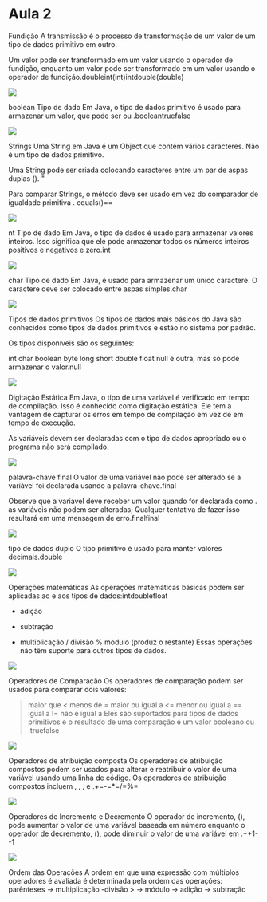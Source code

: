 <h1>Aula 2</h2>

<p>Fundição
A transmissão é o processo de transformação de um valor de um tipo de dados primitivo em outro.

Um valor pode ser transformado em um valor usando o operador de fundição, enquanto um valor pode ser transformado em um valor usando o operador de fundição.doubleint(int)intdouble(double)</p>

<img src="/ pasta2 variaveis /img readme/java1.jpeg">

<p>boolean Tipo de dado
Em Java, o tipo de dados primitivo é usado para armazenar um valor, que pode ser ou .booleantruefalse</p>

<img src="/ pasta2 variaveis /img readme/java2.jpeg">

<p>Strings
Uma String em Java é um Object que contém vários caracteres. Não é um tipo de dados primitivo.

Uma String pode ser criada colocando caracteres entre um par de aspas duplas (). "

Para comparar Strings, o método deve ser usado em vez do comparador de igualdade primitiva . equals()==</p>

<img src="/ pasta2 variaveis /img readme/java3.jpeg">

<p>nt Tipo de dado
Em Java, o tipo de dados é usado para armazenar valores inteiros. Isso significa que ele pode armazenar todos os números inteiros positivos e negativos e zero.int</p>

<img src="/ pasta2 variaveis /img readme/java4.jpeg">

<p>char Tipo de dado
Em Java, é usado para armazenar um único caractere. O caractere deve ser colocado entre aspas simples.char</p>

<img src="/ pasta2 variaveis /img readme/java5.jpeg">

<p>Tipos de dados primitivos
Os tipos de dados mais básicos do Java são conhecidos como tipos de dados primitivos e estão no sistema por padrão.

Os tipos disponíveis são os seguintes:

int
char
boolean
byte
long
short
double
float
null é outra, mas só pode armazenar o valor.null</p>

<img src="/ pasta2 variaveis /img readme/java6.jpeg">

<p>Digitação Estática
Em Java, o tipo de uma variável é verificado em tempo de compilação. Isso é conhecido como digitação estática. Ele tem a vantagem de capturar os erros em tempo de compilação em vez de em tempo de execução.

As variáveis devem ser declaradas com o tipo de dados apropriado ou o programa não será compilado.</p>

<img src="/ pasta2 variaveis /img readme/java7.jpeg">

<p>palavra-chave final
O valor de uma variável não pode ser alterado se a variável foi declarada usando a palavra-chave.final

Observe que a variável deve receber um valor quando for declarada como . as variáveis não podem ser alteradas; Qualquer tentativa de fazer isso resultará em uma mensagem de erro.finalfinal</p>

<img src="/ pasta2 variaveis /img readme/java8.jpeg">

<p>tipo de dados duplo
O tipo primitivo é usado para manter valores decimais.double</p>

<img src="/ pasta2 variaveis /img readme/java9.jpeg">

<p>Operações matemáticas
As operações matemáticas básicas podem ser aplicadas ao e aos tipos de dados:intdoublefloat

+ adição
- subtração
* multiplicação
/ divisão
% modulo (produz o restante)
Essas operações não têm suporte para outros tipos de dados.</p>

<img src="/ pasta2 variaveis /img readme/java10.jpeg">

<p>Operadores de Comparação
Os operadores de comparação podem ser usados para comparar dois valores:

> maior que
< menos de
>= maior ou igual a
<= menor ou igual a
== igual a
!= não é igual a
Eles são suportados para tipos de dados primitivos e o resultado de uma comparação é um valor booleano ou .truefalse</p>

<img src="/ pasta2 variaveis /img readme/java11.jpeg">

<p>Operadores de atribuição composta
Os operadores de atribuição compostos podem ser usados para alterar e reatribuir o valor de uma variável usando uma linha de código. Os operadores de atribuição compostos incluem , , , e .+=-=*=/=%=</p>

<img src="/ pasta2 variaveis /img readme/java12.jpeg">

<p>Operadores de Incremento e Decremento
O operador de incremento, (), pode aumentar o valor de uma variável baseada em número enquanto o operador de decremento, (), pode diminuir o valor de uma variável em .++1--1</p>

<img src="/ pasta2 variaveis /img readme/java13.jpeg">

<p>Ordem das Operações
A ordem em que uma expressão com múltiplos operadores é avaliada é determinada pela ordem das operações: parênteses -> multiplicação -divisão > -> módulo -> adição -> subtração</p>
